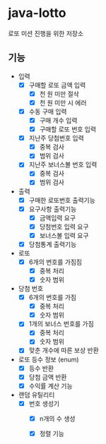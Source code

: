 # java-lotto
로또 미션 진행을 위한 저장소

## 기능
- 입력
    - [x] 구매할 로또 금액 입력
        - [x] 천 원 미만 절삭
        - [x] 천 원 미만 시 에러
    - [x] 수동 구매 입력
        - [x] 구매 개수 입력
        - [x] 구매할 로또 번호 입력
    - [x] 지난주 당첨번호 입력
        - [x] 중복 검사
        - [x] 범위 검사
    - [x] 지난주 보너스볼 번호 입력
        - [x] 중복 검사
        - [x] 범위 검사
    
- 출력
    - [x] 구매한 로또번호 출력기능
    - [x] 요구사항 출력기능
        - [x] 금액입력 요구
        - [x] 당첨번호 입력 요구
        - [x] 보너스볼 입력 요구
    - [x] 당첨통계 출력기능
    
- 로또
    - [x] 6개의 번호를 가짐짐
        - [x] 중복 처리
        - [x] 숫자 범위 
    
- 당첨 번호
    - [x] 6개의 번호를 가짐
        - [x] 중복 처리
        - [x] 숫자 범위
    - [x] 1개의 보너스 번호를 가짐
        - [x] 중복 처리
        - [x] 숫자 범위
    - [x] 맞춘 개수에 따른 보상 반환
    
- 로또 등수 정보 (enum)
    - [x] 등수 반환
    - [x] 당첨 금액 반환
    - [x] 수익률 계산 기능
    
- 랜덤 유틸리티
    - [x] 번호 생성기
        - [x] n개의 수 생성
        - [x] 정렬 기능
    